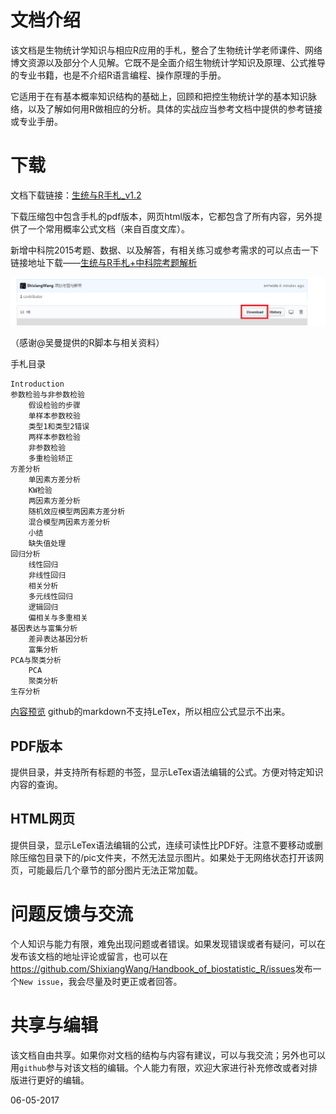 文档介绍
===============
该文档是生物统计学知识与相应R应用的手札，整合了生物统计学老师课件、网络博文资源以及部分个人见解。它既不是全面介绍生物统计学知识及原理、公式推导的专业书籍，也是不介绍R语言编程、操作原理的手册。

它适用于在有基本概率知识结构的基础上，回顾和把控生物统计学的基本知识脉络，以及了解如何用R做相应的分析。具体的实战应当参考文档中提供的参考链接或专业手册。

下载
=================
文档下载链接：[生统与R手札_v1.2](https://github.com/ShixiangWang/Handbook_of_biostatistic_R/releases/tag/1.2)

下载压缩包中包含手札的pdf版本，网页html版本，它都包含了所有内容，另外提供了一个常用概率公式文档（来自百度文库）。

新增中科院2015考题、数据、以及解答，有相关练习或参考需求的可以点击一下链接地址下载——[生统与R手札+中科院考题解析](https://github.com/ShixiangWang/Handbook_of_biostatistic_R/blob/master/Handbook_of_biostatistics_R.zip)

![preview1](preview1.png)

（感谢@吴曼提供的R脚本与相关资料）


手札目录

    Introduction
    参数检验与非参数检验
        假设检验的步骤
        单样本参数校验
        类型1和类型2错误
        两样本参数检验
        非参数检验
        多重检验矫正
    方差分析
        单因素方差分析
        KW检验
        两因素方差分析
        随机效应模型两因素方差分析
        混合模型两因素方差分析
        小结
        缺失值处理
    回归分析
        线性回归
        非线性回归
        相关分析
        多元线性回归
        逻辑回归
        偏相关与多重相关
    基因表达与富集分析
        差异表达基因分析
        富集分析
    PCA与聚类分析
        PCA
        聚类分析
    生存分析


[内容预览](https://github.com/ShixiangWang/Handbook_of_biostatistic_R/blob/master/Handbook%20of%20Biostatistics%20and%20R.md)
github的markdown不支持LeTex，所以相应公式显示不出来。

 PDF版本
---------------------
提供目录，并支持所有标题的书签，显示LeTex语法编辑的公式。方便对特定知识内容的查询。

 HTML网页
----------------------
提供目录，显示LeTex语法编辑的公式，连续可读性比PDF好。注意不要移动或删除压缩包目录下的/pic文件夹，不然无法显示图片。如果处于无网络状态打开该网页，可能最后几个章节的部分图片无法正常加载。

问题反馈与交流
========================
个人知识与能力有限，难免出现问题或者错误。如果发现错误或者有疑问，可以在发布该文档的地址评论或留言，也可以在<https://github.com/ShixiangWang/Handbook_of_biostatistic_R/issues>发布一个`New issue`，我会尽量及时更正或者回答。

共享与编辑
========================
该文档自由共享。如果你对文档的结构与内容有建议，可以与我交流；另外也可以用`github`参与对该文档的编辑。个人能力有限，欢迎大家进行补充修改或者对排版进行更好的编辑。



06-05-2017







